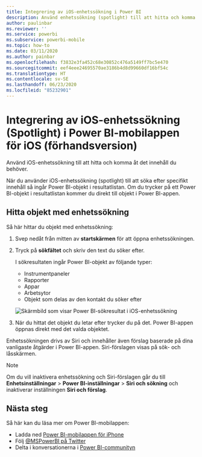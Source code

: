 ```yaml
---
title: Integrering av iOS-enhetssökning i Power BI
description: Använd enhetssökning (spotlight) till att hitta och komma åt det innehåll du behöver
author: paulinbar
ms.reviewer: ''
ms.service: powerbi
ms.subservice: powerbi-mobile
ms.topic: how-to
ms.date: 03/11/2020
ms.author: painbar
ms.openlocfilehash: f3832e3fa452c68e30852c476a5149ff7bc5e470
ms.sourcegitcommit: eef4eee24695570ae3186b4d8d99660df16bf54c
ms.translationtype: HT
ms.contentlocale: sv-SE
ms.lasthandoff: 06/23/2020
ms.locfileid: "85232901"
---
```

# <a name="ios-device-search-spotlight-integration-with-power-bi-mobile-ios-app-preview"></a>Integrering av iOS-enhetssökning (Spotlight) i Power BI-mobilappen för iOS (förhandsversion)
Använd iOS-enhetssökning till att hitta och komma åt det innehåll du behöver.

När du använder iOS-enhetssökning (spotlight) till att söka efter specifikt innehåll så ingår Power BI-objekt i resultatlistan. Om du trycker på ett Power BI-objekt i resultatlistan kommer du direkt till objekt i Power BI-appen.

## <a name="find-items-using-device-search"></a>Hitta objekt med enhetssökning

Så här hittar du objekt med enhetssökning:

1. Svep nedåt från mitten av **startskärmen** för att öppna enhetssökningen.

2. Tryck på **sökfältet** och skriv den text du söker efter.
 
   I sökresultaten ingår Power BI-objekt av följande typer:

    * Instrumentpaneler
    * Rapporter
    * Appar
    * Arbetsytor
    * Objekt som delas av den kontakt du söker efter

    ![Skärmbild som visar Power BI-sökresultat i iOS-enhetssökning](./media/mobile-apps-ios-siri-search/power-bi-spotlight-search.png)

 3. När du hittat det objekt du letar efter trycker du på det. Power BI-appen öppnas direkt med det valda objektet. 

Enhetssökningen drivs av Siri och innehåller även förslag baserade på dina vanligaste åtgärder i Power BI-appen. Siri-förslagen visas på sök- och låsskärmen.

>[!NOTE]
>
>Om du vill inaktivera enhetssökning och Siri-förslagen går du till **Enhetsinställningar** > **Power BI-inställningar** > **Siri och sökning** och inaktiverar inställningen **Siri och förslag**.
>

## <a name="next-steps"></a>Nästa steg
Så här kan du läsa mer om Power BI-mobilappen: 

* Ladda ned [Power BI-mobilappen för iPhone](https://go.microsoft.com/fwlink/?LinkId=522062)
* Följ [@MSPowerBI på Twitter](https://twitter.com/MSPowerBI)
* Delta i konversationerna i [Power BI-communityn](https://community.powerbi.com/)

